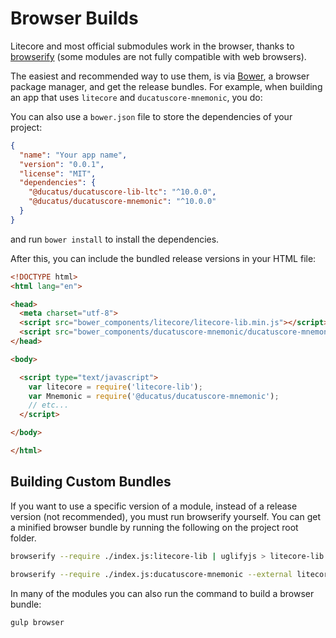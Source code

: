# Browser Builds
Litecore and most official submodules work in the browser, thanks to [browserify](http://browserify.org/) (some modules are not fully compatible with web browsers).

The easiest and recommended way to use them, is via [Bower](http://bower.io/), a browser package manager, and get the release bundles. For example, when building an app that uses `litecore` and `ducatuscore-mnemonic`, you do:

You can also use a `bower.json` file to store the dependencies of your project:

```json
{
  "name": "Your app name",
  "version": "0.0.1",
  "license": "MIT",
  "dependencies": {
    "@ducatus/ducatuscore-lib-ltc": "^10.0.0",
    "@ducatus/ducatuscore-mnemonic": "^10.0.0"
  }
}
```

and run `bower install` to install the dependencies.

After this, you can include the bundled release versions in your HTML file:

```html
<!DOCTYPE html>
<html lang="en">

<head>
  <meta charset="utf-8">
  <script src="bower_components/litecore/litecore-lib.min.js"></script>
  <script src="bower_components/ducatuscore-mnemonic/ducatuscore-mnemonic.min.js"></script>
</head>

<body>

  <script type="text/javascript">
    var litecore = require('litecore-lib');
    var Mnemonic = require('@ducatus/ducatuscore-mnemonic');
    // etc...
  </script>

</body>

</html>
```

## Building Custom Bundles
If you want to use a specific version of a module, instead of a release version (not recommended), you must run browserify yourself.  You can get a minified browser bundle by running the following on the project root folder.

```sh
browserify --require ./index.js:litecore-lib | uglifyjs > litecore-lib.min.js
```

```sh
browserify --require ./index.js:ducatuscore-mnemonic --external litecore-lib | uglifyjs > bitcducatuscoreore-mnemonic.min.js
```

In many of the modules you can also run the command to build a browser bundle:
```sh
gulp browser
```
